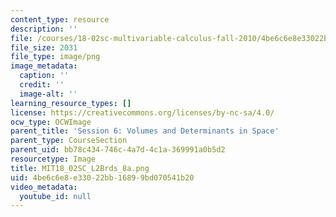 ```yaml
---
content_type: resource
description: ''
file: /courses/18-02sc-multivariable-calculus-fall-2010/4be6c6e8e33022bb16899bd070541b20_MIT18_02SC_L2Brds_8a.png
file_size: 2031
file_type: image/png
image_metadata:
  caption: ''
  credit: ''
  image-alt: ''
learning_resource_types: []
license: https://creativecommons.org/licenses/by-nc-sa/4.0/
ocw_type: OCWImage
parent_title: 'Session 6: Volumes and Determinants in Space'
parent_type: CourseSection
parent_uid: bb78c434-746c-4a7d-4c1a-369991a0b5d2
resourcetype: Image
title: MIT18_02SC_L2Brds_8a.png
uid: 4be6c6e8-e330-22bb-1689-9bd070541b20
video_metadata:
  youtube_id: null
---
```

